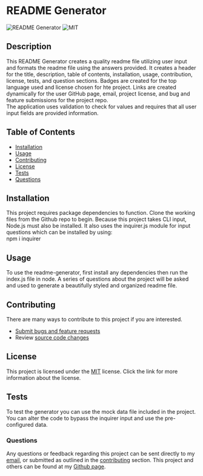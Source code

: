 
  # README Generator

  ![README Generator](https://img.shields.io/github/languages/top/yooperjb/readme-generator) ![MIT](https://img.shields.io/badge/license-MIT-blue)

  ## Description
  This README Generator creates a quality readme file utilizing user input and formats the readme file using the answers provided. It creates a header for the title, description, table of contents, installation, usage, contribution, license, tests, and question sections. Badges are created for the top language used and license chosen for hte project. Links are created dynamically for the user GitHub page, email, project license, and bug and feature submissions for the project repo. <br />The application uses validation to check for values and requires that all user input fields are provided information. 

  ## Table of Contents
  * [Installation](#installation)
  * [Usage](#usage)
  * [Contributing](#contributing)
  * [License](#license)
  * [Tests](#tests)
  * [Questions](#questions)
    
  ## Installation
  This project requires package dependencies to function. Clone the working files from the Github repo to begin. Because this project takes CLI input, Node.js must also be installed. It also uses the inquirer.js module for input questions which can be installed by using: <br /> npm i inquirer <br />
    
  ## Usage
  To use the readme-generator, first install any dependencies then run the index.js file in node. A series of questions about the project will be asked and used to generate a beautifully styled and organized readme file.

  ## Contributing
  There are many ways to contribute to this project if you are interested. 

  * [Submit bugs and feature requests]('https://github.com/yooperjb/readme-generator/issues')
  * Review [source code changes]('https://github.com/yooperjb/readme-generator/pulls')

  ## License
  This project is licensed under the [MIT](https://choosealicense.com/licenses/mit/) license. Click the link for more information about the license.

  ## Tests
  To test the generator you can use the mock data file included in the project. You can alter the code to bypass the inquirer input and use the pre-configured data.

  ### Questions
  Any questions or feedback regarding this project can be sent directly to my [email](mailto:jason.barnes@humboldt.edu), or submitted as outlined in the [contributing](#contributing) section. This project and others can be found at my [Github page]('https://github.com/yooperjb').

  